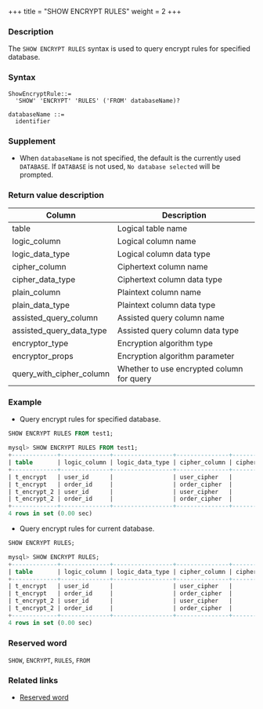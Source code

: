 +++
title = "SHOW ENCRYPT RULES"
weight = 2
+++

### Description

The `SHOW ENCRYPT RULES` syntax is used to query encrypt rules for specified database.

### Syntax

```
ShowEncryptRule::=
  'SHOW' 'ENCRYPT' 'RULES' ('FROM' databaseName)?

databaseName ::=
  identifier
```

### Supplement

- When `databaseName` is not specified, the default is the currently used `DATABASE`. If `DATABASE` is not used, `No database selected` will be prompted.

### Return value description

| Column                    | Description                               |
| ------------------------- | ----------------------------------------  |
| table                     | Logical table name                        |
| logic_column              | Logical column name                       |
| logic_data_type           | Logical column data type                  |
| cipher_column             | Ciphertext column name                    |
| cipher_data_type          | Ciphertext column data type               |
| plain_column              | Plaintext column name                     |
| plain_data_type           | Plaintext column data type                |
| assisted_query_column     | Assisted query column name                |
| assisted_query_data_type  | Assisted query column data type           |
| encryptor_type            | Encryption algorithm type                 |
| encryptor_props           | Encryption algorithm parameter            |
| query_with_cipher_column  | Whether to use encrypted column for query |




### Example

- Query encrypt rules for specified database.

```sql
SHOW ENCRYPT RULES FROM test1;
```

```sql
mysql> SHOW ENCRYPT RULES FROM test1;
+-------------+--------------+-----------------+---------------+------------------+--------------+-----------------+-----------------------+--------------------------+----------------+-------------------------+--------------------------+
| table       | logic_column | logic_data_type | cipher_column | cipher_data_type | plain_column | plain_data_type | assisted_query_column | assisted_query_data_type | encryptor_type | encryptor_props         | query_with_cipher_column |
+-------------+--------------+-----------------+---------------+------------------+--------------+-----------------+-----------------------+--------------------------+----------------+-------------------------+--------------------------+
| t_encrypt   | user_id      |                 | user_cipher   |                  | user_plain   |                 |                       |                          | AES            | aes-key-value=123456abc | true                     |
| t_encrypt   | order_id     |                 | order_cipher  |                  |              |                 |                       |                          | MD5            |                         | true                     |
| t_encrypt_2 | user_id      |                 | user_cipher   |                  | user_plain   |                 |                       |                          | AES            | aes-key-value=123456abc | false                    |
| t_encrypt_2 | order_id     |                 | order_cipher  |                  |              |                 |                       |                          | MD5            |                         | false                    |
+-------------+--------------+-----------------+---------------+------------------+--------------+-----------------+-----------------------+--------------------------+----------------+-------------------------+--------------------------+
4 rows in set (0.00 sec)
```

- Query encrypt rules for current database.

```sql
SHOW ENCRYPT RULES;
```

```sql
mysql> SHOW ENCRYPT RULES;
+-------------+--------------+-----------------+---------------+------------------+--------------+-----------------+-----------------------+--------------------------+----------------+-------------------------+--------------------------+
| table       | logic_column | logic_data_type | cipher_column | cipher_data_type | plain_column | plain_data_type | assisted_query_column | assisted_query_data_type | encryptor_type | encryptor_props         | query_with_cipher_column |
+-------------+--------------+-----------------+---------------+------------------+--------------+-----------------+-----------------------+--------------------------+----------------+-------------------------+--------------------------+
| t_encrypt   | user_id      |                 | user_cipher   |                  | user_plain   |                 |                       |                          | AES            | aes-key-value=123456abc | true                     |
| t_encrypt   | order_id     |                 | order_cipher  |                  |              |                 |                       |                          | MD5            |                         | true                     |
| t_encrypt_2 | user_id      |                 | user_cipher   |                  | user_plain   |                 |                       |                          | AES            | aes-key-value=123456abc | false                    |
| t_encrypt_2 | order_id     |                 | order_cipher  |                  |              |                 |                       |                          | MD5            |                         | false                    |
+-------------+--------------+-----------------+---------------+------------------+--------------+-----------------+-----------------------+--------------------------+----------------+-------------------------+--------------------------+
4 rows in set (0.00 sec)
```

### Reserved word

`SHOW`, `ENCRYPT`, `RULES`, `FROM`

### Related links

- [Reserved word](/en/reference/distsql/syntax/reserved-word/)

